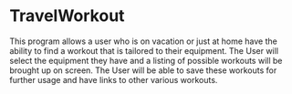 # TravelWorkout
This program allows a user who is on vacation or just at home have the ability to find a workout that is tailored to their equipment.  The User will select the equipment they have and a listing of possible workouts will be brought up on screen.  The User will be able to save these workouts for further usage and have links to other various workouts.
